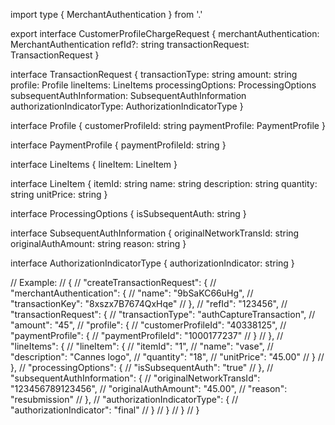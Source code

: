 import type { MerchantAuthentication } from '.'

export interface CustomerProfileChargeRequest {
  merchantAuthentication: MerchantAuthentication
  refId?: string
  transactionRequest: TransactionRequest
}

interface TransactionRequest {
  transactionType: string
  amount: string
  profile: Profile
  lineItems: LineItems
  processingOptions: ProcessingOptions
  subsequentAuthInformation: SubsequentAuthInformation
  authorizationIndicatorType: AuthorizationIndicatorType
}

interface Profile {
  customerProfileId: string
  paymentProfile: PaymentProfile
}

interface PaymentProfile {
  paymentProfileId: string
}

interface LineItems {
  lineItem: LineItem
}

interface LineItem {
  itemId: string
  name: string
  description: string
  quantity: string
  unitPrice: string
}

interface ProcessingOptions {
  isSubsequentAuth: string
}

interface SubsequentAuthInformation {
  originalNetworkTransId: string
  originalAuthAmount: string
  reason: string
}

interface AuthorizationIndicatorType {
  authorizationIndicator: string
}

// Example:
// {
//   "createTransactionRequest": {
//     "merchantAuthentication": {
//       "name": "9bSaKC66uHg",
//       "transactionKey": "8xszx7B7674QxHqe"
//     },
//     "refId": "123456",
//     "transactionRequest": {
//       "transactionType": "authCaptureTransaction",
//       "amount": "45",
//       "profile": {
//         "customerProfileId": "40338125",
//         "paymentProfile": {
//           "paymentProfileId": "1000177237"
//         }
//       },
//       "lineItems": {
//         "lineItem": {
//           "itemId": "1",
//           "name": "vase",
//           "description": "Cannes logo",
//           "quantity": "18",
//           "unitPrice": "45.00"
//         }
//       },
//       "processingOptions": {
//         "isSubsequentAuth": "true"
//       },
//       "subsequentAuthInformation": {
//         "originalNetworkTransId": "123456789123456",
//         "originalAuthAmount": "45.00",
//         "reason": "resubmission"
//       },
//       "authorizationIndicatorType": {
//         "authorizationIndicator": "final"
//       }
//     }
//   }
// }
